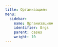 ```yaml
---
title: Организациям
menu:
  sidebar:
    name: Организациям
    identifier: Orgs
    parent: cases
    weight: 10
---
```


